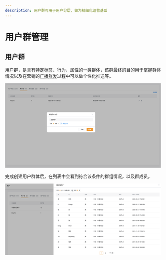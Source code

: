 ```yaml
---
description: 用户群可用于用户分层，做为精细化运营基础
---
```


# 用户群管理

## 用户群

用户群，是具有特定标签、行为、属性的一类群体，该群最终的目的用于掌握群体情况以及在营销的[广播群发](../zhi-neng-ying-xiao/guang-bo-qun-fa.md)过程中可以做个性化推送等。



![&#x7FA4;&#x7EC4;&#x521B;&#x5EFA;](../.gitbook/assets/image%20%28201%29.png)

完成创建用户群体后，在列表中会看到符合该条件的群组情况，以及群成员。

![&#x7FA4;&#x5217;&#x8868;](../.gitbook/assets/image%20%28202%29.png)

